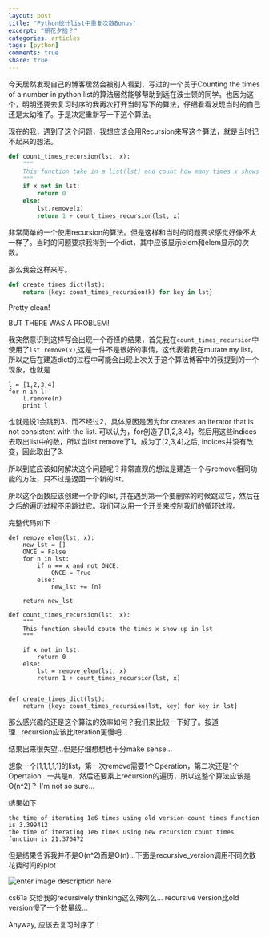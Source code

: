 ```yaml
---
layout: post
title: "Python统计list中重复次数Bonus"
excerpt: "朝花夕拾？"
categories: articles
tags: [python]
comments: true
share: true
---
```


今天居然发现自己的博客居然会被别人看到，写过的一个关于Counting the times of a number in python list的算法居然能够帮助到远在波士顿的同学。也因为这个，明明还要去复习时序的我再次打开当时写下的算法，仔细看看发现当时的自己还是太幼稚了。于是决定重新写一下这个算法。

现在的我，遇到了这个问题，我想应该会用Recursion来写这个算法，就是当时记不起来的想法。

```python
def count_times_recursion(lst, x):
	"""
	This function take in a list(lst) and count how many times x shows up in this lst.
	"""
	if x not in lst:
		return 0
	else:
		lst.remove(x)
		return 1 + count_times_recursion(lst, x)
```

非常简单的一个使用recursion的算法。但是这样和当时的问题要求感觉好像不太一样了。当时的问题要求我得到一个dict，其中应该显示elem和elem显示的次数。

那么我会这样来写。

```python
def create_times_dict(lst):
	return {key: count_times_recursion(k) for key in lst}
```

Pretty clean! 

BUT THERE WAS A PROBLEM!

我突然意识到这样写会出现一个奇怪的结果，首先我在```count_times_recursion```中使用了```lst.remove(x)```,这是一件不是很好的事情，这代表着我在mutate my list。所以之后在建造dict的过程中可能会出现上次关于这个算法博客中的我提到的一个现象，也就是

```
l = [1,2,3,4]
for n in l:
    l.remove(n)
    print l
```

也就是说1会跳到3，而不经过2，具体原因是因为for creates an iterator that is not consistent with the list. 可以认为，for创造了[1,2,3,4]，然后用这些indices去取出list中的数，所以当list remove了1，成为了[2,3,4]之后, indices并没有改变，因此取出了3.

所以到底应该如何解决这个问题呢？非常直观的想法是建造一个与remove相同功能的方法，只不过是返回一个新的lst。

所以这个函数应该创建一个新的list, 并在遇到第一个要删除的时候跳过它，然后在之后的遍历过程不用跳过它。我们可以用一个开关来控制我们的循环过程。

完整代码如下：
```
def remove_elem(lst, x):
	new_lst = []
	ONCE = False
	for n in lst:
		if n == x and not ONCE:
			ONCE = True
		else:
			new_lst += [n]

	return new_lst

def count_times_recursion(lst, x):
	"""
	This function should coutn the times x show up in lst
	"""

	if x not in lst:
		return 0
	else:
		lst = remove_elem(lst, x)
		return 1 + count_times_recursion(lst, x)


def create_times_dict(lst):
	return {key: count_times_recursion(lst, key) for key in lst}
```

那么感兴趣的还是这个算法的效率如何？我们来比较一下好了。按道理...recursion应该比iteration更慢吧...

结果出来很失望...但是仔细想想也十分make sense... 

想象一个[1,1,1,1,1]的list，第一次remove需要1个Operation，第二次还是1个Opertaion...一共是n，然后还要乘上recursion的遍历，所以这整个算法应该是O(n^2)？ I'm not so sure...

结果如下
```
the time of iterating 1e6 times using old version count times function is 3.399412
the time of iterating 1e6 times using new recursion count times function is 21.370472
```

但是结果告诉我并不是O(n^2)而是O(n)...下面是recursive_version调用不同次数花费时间的plot

![enter image description here](http://screenshot.net/owowdsw.jpg)

cs61a 交给我的recursively thinking这么辣鸡么... recursive version比old version慢了一个数量级...

Anyway, 应该去复习时序了！
